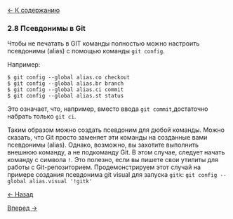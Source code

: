 [<- К содержанию](readme.md)

### 2.8 Псевдонимы в Git

Чтобы не печатать в GIT команды полностью можно настроить псевдонимы (alias) с помощью команды `git config`.

Например:
```
$ git config --global alias.co checkout
$ git config --global alias.br branch
$ git config --global alias.ci commit
$ git config --global alias.st status
```
Это означает, что, например, вместо ввода `git commit`,достаточно набрать только `git ci`.

Таким образом можно создать псевдоним для дюбой команды.
Можно сказать, что Git просто заменяет эти команды на созданные вами псевдонимы (alias). Однако, возможно, вы захотите выполнить внешнюю команду, а не подкоманду Git. В этом случае, следует начать команду с символа `!`. Это полезно, если вы пишете свои утилиты для работы с Git-репозиторием. Продемонстрируем этот случай на примере создания псевдонима git visual для запуска `gitk`:
`git config --global alias.visual '!gitk'`

[<- Назад](tagging.md)

[Вперед ->](branching.md)